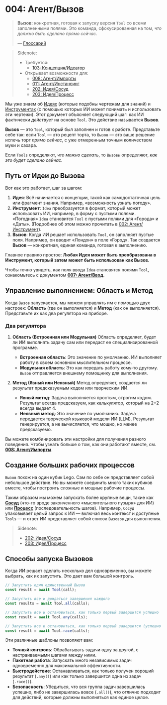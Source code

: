 # 004: Агент/Вызов

> **Вызов:** конкретная, готовая к запуску версия `Tool` со всеми заполненными полями. Это команда, сфокусированная на том, _что должно быть сделано прямо сейчас_.
>
> — [Глоссарий](./000_glossary.md)

> Sidenote:
>
> - Требуется:
>   - [103: Концепция/Идеатор](./103_concept_ideator.md)
> - Открывает возможности для:
>   - [008: Агент/Импорты](./008_agent_imports.md)
>   - [011: Агент/Инстансинг](./011_agent_instancing.md)
>   - [202: Идея/Сосуд](./202_idea_vessel.md)
>   - [203: Идея/Процесс](./203_idea_process.md)

Мы уже знаем об [Идеях](./101_concept_idea.md) (которые подобны чертежам для знаний) и [Инструментах](./002_agent_tool.md) (с помощью которых ИИ может понимать и использовать эти чертежи). Этот документ объясняет следующий шаг: как ИИ фактически *действует* на основе `Tool`. Это действие называется **Вызов**.

**Вызов** — это `Tool`, который был заполнен и готов к работе. Представьте себе так: если `Tool` — это рецепт торта, то `Вызов` — это ваше решение испечь торт *прямо сейчас*, с уже отмеренным точным количеством муки и сахара.

Если `Tools` определяют, _что можно сделать_, то `Вызовы` определяют, _как это будет сделано сейчас_.

## Путь от Идеи до Вызова

Вот как это работает, шаг за шагом:

1.  **Идея**: Всё начинается с концепции, такой как самодостаточная цель или фрагмент знания. Например, «возможность узнать погоду».
2.  **Инструмент**: `Idea` преобразуется в формат, который может использовать ИИ, например, в форму с пустыми полями. «Погодная» `Idea` становится `Tool` с пустыми полями для «Города» и «Даты». (Подробнее об этом можно прочитать в [002: Агент/Инструмент](./002_agent_tool.md)).
3.  **Вызов**: Когда ИИ решает использовать `Tool`, он заполняет пустые поля. Например, он вводит «Лондон» в поле «Город». Так создается **Вызов** — конкретная, единая команда, готовая к выполнению.

Главное правило простое: **Любая Идея может быть преобразована в Инструмент, который затем может быть использован как Вызов.**

Чтобы точно увидеть, как поля ввода `Idea` становятся полями `Tool`, ознакомьтесь с документом **[007: Агент/Ввод](./007_agent_input.md)**.

## Управление выполнением: Область и Метод

Когда `Вызов` запускается, мы можем управлять им с помощью двух настроек: **Область** (где он выполняется) и **Метод** (как он выполняется). Представьте их как два регулятора на приборе.

### Два регулятора

1.  **Область (Встроенная или Модульная)**
    Область определяет, будет ли ИИ выполнять задачу сам или передаст ее специализированной программе.
    - **Встроенная область**: Это значение по умолчанию. ИИ выполняет работу в своем основном мыслительном процессе.
    - **Модульная область**: Это как передать работу кому-то другому. `Вызов` отправляется внешнему помощнику для выполнения.

2.  **Метод (Явный или Неявный)**
    Метод определяет, создается ли результат предсказуемым кодом или творческим ИИ.
    - **Явный метод**: Задача выполняется простым, строгим кодом. Результат всегда предсказуем, как калькулятор, который на 2+2 всегда выдает 4.
    - **Неявный метод**: Это значение по умолчанию. Задача передается творческой языковой модели ИИ (LLM). Результат генерируется, а не вычисляется, что мощно, но менее предсказуемо.

Вы можете комбинировать эти настройки для получения разного поведения. Чтобы узнать больше о том, как они работают вместе, см. **[008: Агент/Импорты](./008_agent_imports.md)**.

## Создание больших рабочих процессов

`Вызов` похож на один кубик Lego. Сам по себе он представляет собой небольшое действие. Но вы можете соединить много таких кубиков вместе, чтобы построить сложные и мощные рабочие процессы.

Таким образом мы можем запускать более крупные вещи, такие как **[Сосуд](./202_idea_vessel.md)** (что-то вроде законченного «мыслительного пузыря» для ИИ) или **[Процесс](./203_idea_process.md)** (последовательность шагов). Например, `Сосуд` упаковывает целый запрос к ИИ — включая весь контекст и доступные `Tools` — и ответ ИИ представляет собой список `Вызовов` для выполнения.

> Sidenote:
>
> - [202: Идея/Сосуд](./202_idea_vessel.md)
> - [203: Идея/Процесс](./203_idea_process.md)

## Способы запуска Вызовов

Когда ИИ решает сделать несколько дел одновременно, вы можете выбрать, как их запустить. Это дает вам большой контроль.

```typescript
// Запустить один единственный Вызов
const result = await Tool(call);

// Запустить все и дождаться завершения каждого
const results = await Tool.all(calls);

// Запустить все и остановиться, как только первый завершится успешно
const result = await Tool.any(calls);

// Запустить все и остановиться, как только первый завершится (успешно или нет)
const result = await Tool.race(calls);
```

Эти различные шаблоны позволяют вам:

- **Точный контроль**: Обрабатывать задачи одну за другой, с настраиваемыми шагами между ними.
- **Пакетная работа**: Запускать много независимых задач одновременно для максимальной эффективности.
- **Быстродействие**: Останавливаться, как только получен хороший результат (`.any()`) или как только завершится одна из задач (`.race()`).
- **Безопасность**: Убедиться, что вся группа задач завершилась успешно, либо не завершилась вовсе (`.all()`), что отлично подходит для действий, которые должны выполняться как единое целое.
